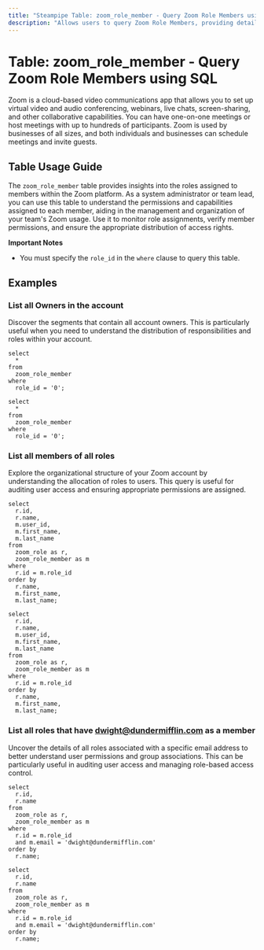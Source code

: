 ```yaml
---
title: "Steampipe Table: zoom_role_member - Query Zoom Role Members using SQL"
description: "Allows users to query Zoom Role Members, providing detailed information about each member's role within the Zoom platform."
---
```


# Table: zoom_role_member - Query Zoom Role Members using SQL

Zoom is a cloud-based video communications app that allows you to set up virtual video and audio conferencing, webinars, live chats, screen-sharing, and other collaborative capabilities. You can have one-on-one meetings or host meetings with up to hundreds of participants. Zoom is used by businesses of all sizes, and both individuals and businesses can schedule meetings and invite guests.

## Table Usage Guide

The `zoom_role_member` table provides insights into the roles assigned to members within the Zoom platform. As a system administrator or team lead, you can use this table to understand the permissions and capabilities assigned to each member, aiding in the management and organization of your team's Zoom usage. Use it to monitor role assignments, verify member permissions, and ensure the appropriate distribution of access rights.

**Important Notes**
- You must specify the `role_id` in the `where` clause to query this table.

## Examples

### List all Owners in the account
Discover the segments that contain all account owners. This is particularly useful when you need to understand the distribution of responsibilities and roles within your account.

```sql+postgres
select
  *
from
  zoom_role_member
where
  role_id = '0';
```

```sql+sqlite
select
  *
from
  zoom_role_member
where
  role_id = '0';
```

### List all members of all roles
Explore the organizational structure of your Zoom account by understanding the allocation of roles to users. This query is useful for auditing user access and ensuring appropriate permissions are assigned.

```sql+postgres
select
  r.id,
  r.name,
  m.user_id,
  m.first_name,
  m.last_name
from
  zoom_role as r,
  zoom_role_member as m
where
  r.id = m.role_id
order by
  r.name,
  m.first_name,
  m.last_name;
```

```sql+sqlite
select
  r.id,
  r.name,
  m.user_id,
  m.first_name,
  m.last_name
from
  zoom_role as r,
  zoom_role_member as m
where
  r.id = m.role_id
order by
  r.name,
  m.first_name,
  m.last_name;
```

### List all roles that have dwight@dundermifflin.com as a member
Uncover the details of all roles associated with a specific email address to better understand user permissions and group associations. This can be particularly useful in auditing user access and managing role-based access control.

```sql+postgres
select
  r.id,
  r.name
from
  zoom_role as r,
  zoom_role_member as m
where
  r.id = m.role_id
  and m.email = 'dwight@dundermifflin.com'
order by
  r.name;
```

```sql+sqlite
select
  r.id,
  r.name
from
  zoom_role as r,
  zoom_role_member as m
where
  r.id = m.role_id
  and m.email = 'dwight@dundermifflin.com'
order by
  r.name;
```